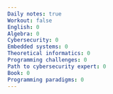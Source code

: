 ```yaml
---
Daily notes: true
Workout: false
English: 0
Algebra: 0
Cybersecurity: 0
Embedded systems: 0
Theoretical informatics: 0
Programming challenges: 0
Path to cybersecurity expert: 0
Book: 0
Programming paradigms: 0
---
```




